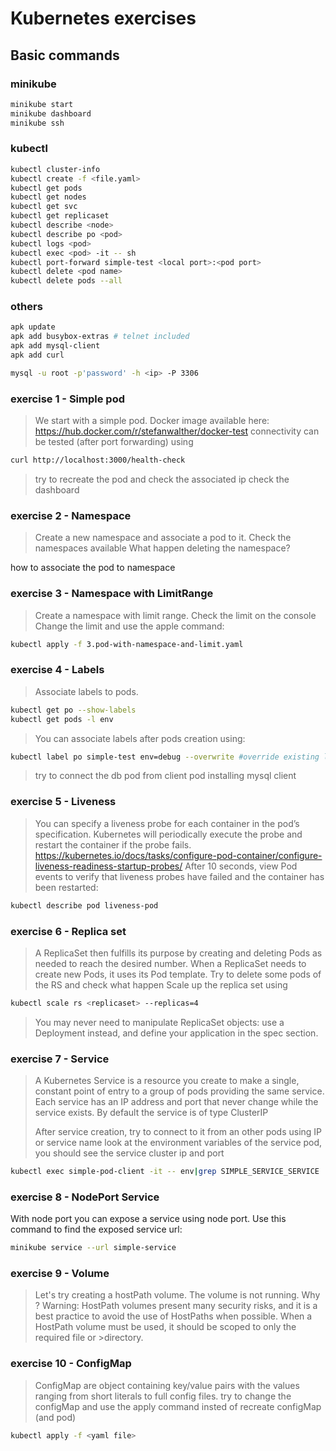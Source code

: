 # Kubernetes exercises

## Basic commands

### minikube
```sh
minikube start
minikube dashboard
minikube ssh
```
### kubectl
```sh
kubectl cluster-info
kubectl create -f <file.yaml>
kubectl get pods
kubectl get nodes
kubectl get svc
kubectl get replicaset
kubectl describe <node>
kubectl describe po <pod>
kubectl logs <pod>
kubectl exec <pod> -it -- sh
kubectl port-forward simple-test <local port>:<pod port>
kubectl delete <pod name>
kubectl delete pods --all
```
### others
```sh
apk update
apk add busybox-extras # telnet included
apk add mysql-client
apk add curl

mysql -u root -p'password' -h <ip> -P 3306

```

### exercise 1 - Simple pod
>We start with a simple pod. Docker image available here: https://hub.docker.com/r/stefanwalther/docker-test
>connectivity can be tested (after port forwarding) using
```sh
curl http://localhost:3000/health-check
```
>try to recreate the pod and check the associated ip
>check the dashboard

### exercise 2 - Namespace
>Create a new namespace and associate a pod to it.
>Check the namespaces available
>What happen deleting the namespace?

how to associate the pod to namespace

### exercise 3 - Namespace with LimitRange
>Create a namespace with limit range.
>Check the limit on the console
>Change the limit and use the apple command:
```sh
kubectl apply -f 3.pod-with-namespace-and-limit.yaml
```

### exercise 4 - Labels
>Associate labels to pods.
```sh
kubectl get po --show-labels
kubectl get pods -l env
```
>You can associate labels after pods creation using:
```sh
kubectl label po simple-test env=debug --overwrite #override existing label env
```
>try to connect the db pod from client pod installing mysql client

### exercise 5 - Liveness
>You can specify a liveness probe for each container in the pod’s specification. Kubernetes will periodically execute the probe and restart the container if the probe fails.
> https://kubernetes.io/docs/tasks/configure-pod-container/configure-liveness-readiness-startup-probes/
> After 10 seconds, view Pod events to verify that liveness probes have failed and the container has been restarted:
```sh
kubectl describe pod liveness-pod
```

### exercise 6 - Replica set
>A ReplicaSet then fulfills its purpose by creating and deleting Pods as needed to reach the desired number. When a ReplicaSet needs to create new Pods, it uses its Pod template.
>Try to delete some pods of the RS and check what happen
>Scale up the replica set using
```sh
kubectl scale rs <replicaset> --replicas=4
```
>You may never need to manipulate ReplicaSet objects: use a Deployment instead, and define your application in the spec section.

### exercise 7 - Service
>A Kubernetes Service is a resource you create to make a single, constant point of entry to a group of pods providing the same service. 
>Each service has an IP address and port that never change while the service exists.
>By default the service is of type ClusterIP
>
>After service creation, try to connect to it from an other pods using IP or service name
>look at the environment variables of the service pod, you should see the service cluster ip and port
```sh
kubectl exec simple-pod-client -it -- env|grep SIMPLE_SERVICE_SERVICE
``` 

### exercise 8 - NodePort Service
With node port you can expose a service using node port. Use this command to find the exposed service url:
```sh
minikube service --url simple-service
```

### exercise 9 - Volume
>Let's try creating a hostPath volume.
>The volume is not running. Why ?
>Warning:
>HostPath volumes present many security risks, and it is a best practice to avoid the use of HostPaths when possible. When a HostPath volume must be used, it should be scoped to only the required file or >directory.

### exercise 10 - ConfigMap
>ConfigMap are object containing key/value pairs with the values ranging from short literals to full config files.
>try to change the configMap and use the apply command insted of recreate configMap (and pod)
```sh
kubectl apply -f <yaml file>
```
